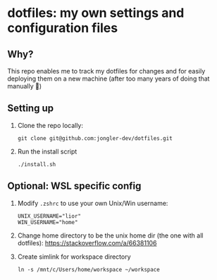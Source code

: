 # dotfiles: my own settings and configuration files

## Why?
This repo enables me to track my dotfiles for changes and for easily deploying them on a new machine (after too many years of doing that manually :sheep:)

## Setting up
1. Clone the repo locally:
    ```
    git clone git@github.com:jongler-dev/dotfiles.git
    ```

2. Run the install script
    ```
    ./install.sh
    ```


## Optional: WSL specific config
1. Modify `.zshrc` to use your own Unix/Win username:
    ```
    UNIX_USERNAME="lior"
    WIN_USERNAME="home"
    ```
2. Change home directory to be the unix home dir (the one with all dotfiles): https://stackoverflow.com/a/66381106

3. Create simlink for workspace directory
    ```
    ln -s /mnt/c/Users/home/workspace ~/workspace
    ```

